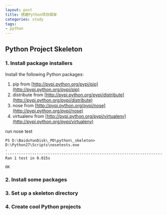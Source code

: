 ```yaml
---
layout: post
title: 搭建Python项目框架
categories: study
tags: 
- python
---
```


## Python Project Skeleton

### 1. Install package installers

Install the following Python packages:

1. pip from [http://pypi.python.org/pypi/pip](http://pypi.python.org/pypi/pip)
2. distribute from [http://pypi.python.org/pypi/distribute](http://pypi.python.org/pypi/distribute)
3. nose from [http://pypi.python.org/pypi/nose](http://pypi.python.org/pypi/nose)
4. virtualenv from [http://pypi.python.org/pypi/virtualenv](http://pypi.python.org/pypi/virtualenv)


run nose test

    PS D:\BaiduYunDisk\_PD\python\_skeleton> D:\Python27\Scripts\nosetests.exe
    .
    ----------------------------------------------------------------------
    Ran 1 test in 0.015s

    OK

### 2. Install some packages
### 3. Set up a skeleton directory
### 4. Create cool Python projects